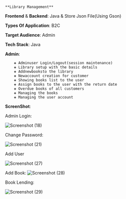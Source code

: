 
                                                                          **Library Management**

 **Frontend** & **Backend**: Java & Store Json File(Using Gson)

 **Types Of Application**: B2C
 
 **Target Audience**: Admin
 
 **Tech Stack**: Java

 **Admin**:
 
 
      	❖ Adminuser Login/Logout(session maintenance)
      	❖ Library setup with the basic details
      	❖ Addnewbooksto the library
      	❖ Newaccount creation for customer
      	❖ Showing books list to the user
      	❖ Assign books to the user with the return date
      	❖ Overdue books of all customers
        ❖ Managing the books
        ❖ Managing the user account

        
**ScreenShot**:

 Admin Login:  

![Screenshot (18)](https://github.com/balaji2107/console_application/assets/160450669/7b8bfd57-5f0e-4968-a5e6-58535997f303)

Change Password:

![Screenshot (21)](https://github.com/balaji2107/console_application/assets/160450669/4d326652-f48b-4b58-850f-1f2f14b01643)

Add User

![Screenshot (27)](https://github.com/balaji2107/console_application/assets/160450669/de36d3e9-0257-486c-a190-8f22db1801ee)

Add Book: 
![Screenshot (28)](https://github.com/balaji2107/console_application/assets/160450669/83db6943-fb2b-4e60-9478-e7ba6083bfa4)

Book Lending:

![Screenshot (29)](https://github.com/balaji2107/console_application/assets/160450669/073a71c6-56ea-41e6-9e77-33ebb51a1534)





          

